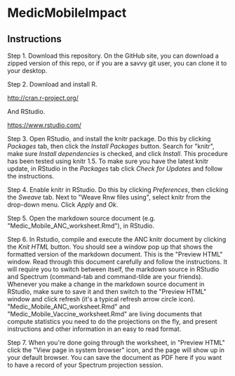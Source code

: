 MedicMobileImpact
=================

## Instructions

 Step 1.  Download this repository.  On the GitHub site, you can download a zipped version of this repo, or if you are a savvy git user, you can clone it to your desktop.

 Step 2.  Download and install R.
 
 http://cran.r-project.org/
 
 And RStudio.

https://www.rstudio.com/

 Step 3.  Open RStudio, and install the knitr package.  Do this by clicking _Packages_ tab, then click the _Install Packages_ button.  Search for "knitr", make sure _Install dependencies_ is checked, and click _Install_.  This procedure has been tested using knitr 1.5.  To make sure you have the latest knitr update, in RStudio in the _Packages_ tab click _Check for Updates_ and follow the instructions.

 Step 4.  Enable knitr in RStudio.  Do this by clicking _Preferences_, then clicking the _Sweave_ tab.  Next to "Weave Rnw files using", select knitr from the drop-down menu.  Click _Apply_ and _Ok_.

 Step 5.  Open the markdown source document (e.g. "Medic_Mobile_ANC_worksheet.Rmd"), in RStudio.

 Step 6.  In Rstudio, compile and execute the ANC knitr document by clicking the _Knit HTML_ button.  You should see a window pop up that shows the formatted version of the markdown document.  This is the "Preview HTML" window.  Read through this document carefully and follow the instructions.  It will require you to switch between itself, the markdown source in RStudio and Spectrum (command-tab and command-tilde are your friends).  Whenever you make a change in the markdown source document in RStudio, make sure to save it and then switch to the "Preview HTML" window and click refresh (it's a typical refresh arrow circle icon).  "Medic_Mobile_ANC_worksheet.Rmd" and "Medic_Mobile_Vaccine_worksheet.Rmd" are living documents that compute statistics you need to do the projections on the fly, and present instructions and other information in an easy to read format.

 Step 7.  When you're done going through the worksheet, in "Preview HTML" click the "View page in system browser" icon, and the page will show up in your default browser.   You can save the document as PDF here if you want to have a record of your Spectrum projection session.
 
